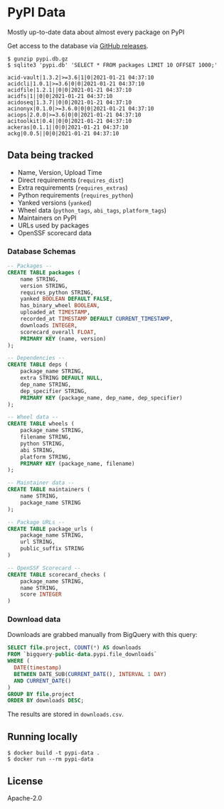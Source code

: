 # PyPI Data

Mostly up-to-date data about almost every package on PyPI

Get access to the database via [GitHub releases](https://github.com/sethmlarson/pypi-data/releases).

```console
$ gunzip pypi.db.gz
$ sqlite3 'pypi.db' 'SELECT * FROM packages LIMIT 10 OFFSET 1000;'

acid-vault|1.3.2|>=3.6|1|0|2021-01-21 04:37:10
acidcli|1.0.1|>=3.6|0|0|2021-01-21 04:37:10
acidfile|1.2.1||0|0|2021-01-21 04:37:10
acidfs|1||0|0|2021-01-21 04:37:10
acidoseq|1.3.7||0|0|2021-01-21 04:37:10
acinonyx|0.1.0|>=3.6.0|0|0|2021-01-21 04:37:10
aciops|2.0.0|>=3.6|0|0|2021-01-21 04:37:10
acitoolkit|0.4||0|0|2021-01-21 04:37:10
ackeras|0.1.1||0|0|2021-01-21 04:37:10
ackg|0.0.5||0|0|2021-01-21 04:37:10
```

## Data being tracked

- Name, Version, Upload Time
- Direct requirements (`requires_dist`)
- Extra requirements (`requires_extras`)
- Python requirements (`requires_python`)
- Yanked versions (`yanked`)
- Wheel data (`python_tags`, `abi_tags`, `platform_tags`)
- Maintainers on PyPI
- URLs used by packages
- OpenSSF scorecard data

### Database Schemas

```sql
-- Packages --
CREATE TABLE packages (
    name STRING,
    version STRING,
    requires_python STRING,
    yanked BOOLEAN DEFAULT FALSE,
    has_binary_wheel BOOLEAN,
    uploaded_at TIMESTAMP,
    recorded_at TIMESTAMP DEFAULT CURRENT_TIMESTAMP,
    downloads INTEGER,
    scorecard_overall FLOAT,
    PRIMARY KEY (name, version)
);

-- Dependencies --
CREATE TABLE deps (
    package_name STRING,
    extra STRING DEFAULT NULL,
    dep_name STRING,
    dep_specifier STRING,
    PRIMARY KEY (package_name, dep_name, dep_specifier)
);

-- Wheel data --
CREATE TABLE wheels (
    package_name STRING,
    filename STRING,
    python STRING,
    abi STRING,
    platform STRING,
    PRIMARY KEY (package_name, filename)
);

-- Maintainer data --
CREATE TABLE maintainers (
    name STRING,
    package_name STRING
);

-- Package URLs --
CREATE TABLE package_urls (
    package_name STRING,
    url STRING,
    public_suffix STRING
)

-- OpenSSF Scorecard --
CREATE TABLE scorecard_checks (
    package_name STRING,
    name STRING,
    score INTEGER
)
```

### Download data

Downloads are grabbed manually from BigQuery with this query:

```sql
SELECT file.project, COUNT(*) AS downloads
FROM `bigquery-public-data.pypi.file_downloads`
WHERE (
  DATE(timestamp)
  BETWEEN DATE_SUB(CURRENT_DATE(), INTERVAL 1 DAY)
  AND CURRENT_DATE()
)
GROUP BY file.project
ORDER BY downloads DESC;
```

The results are stored in `downloads.csv`.

## Running locally

```
$ docker build -t pypi-data .
$ docker run --rm pypi-data
```

## License

Apache-2.0
